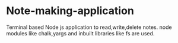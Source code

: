 # Note-making-application

Terminal based Node js application to read,write,delete notes.
node modules like chalk,yargs and inbuilt libraries like fs are used.
